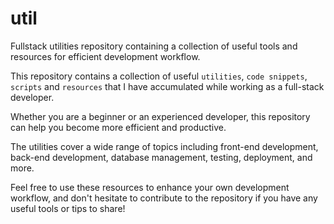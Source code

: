 <h1>util</h1>

Fullstack utilities repository containing a collection of useful tools and resources for efficient development workflow.

This repository contains a collection of useful `utilities`, `code snippets`, `scripts` and `resources` that I have accumulated while working as a full-stack developer.

Whether you are a beginner or an experienced developer, this repository can help you become more efficient and productive.

The utilities cover a wide range of topics including front-end development, back-end development, database management, testing, deployment, and more.

Feel free to use these resources to enhance your own development workflow, and don't hesitate to contribute to the repository if you have any useful tools or tips to share!